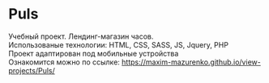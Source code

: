 # Puls  
Учебный проект. Лендинг-магазин часов.  
Использованые технологии: HTML, CSS, SASS, JS, Jquery, PHP  
Проект адаптирован под мобильные устройства  
Ознакомится можно по ссылке: https://maxim-mazurenko.github.io/view-projects/Puls/
